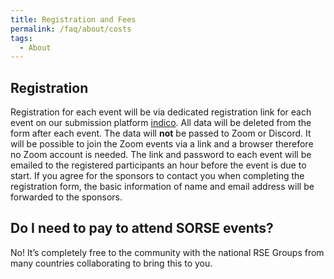 ```yaml
---
title: Registration and Fees
permalink: /faq/about/costs
tags:
  - About
---
```

## Registration

Registration for each event will be via dedicated registration link for each event on our submission platform [indico][indico].
All data will be deleted from the form after each event. The data will **not** be passed to Zoom or Discord. It will be possible to join the Zoom events via a link and a browser therefore no Zoom account is needed. The link and password to each event will be emailed to the registered participants an hour before the event is due to start.  If you agree for the sponsors to contact you when completing the registration form, the basic information of name and email address will be forwarded to the sponsors.

## Do I need to pay to attend SORSE events?

No! It’s completely free to the community with the national RSE Groups from many countries collaborating to bring this to you.


[indico]: https://indico.scc.kit.edu
